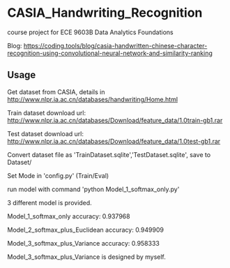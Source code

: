 # CASIA_Handwriting_Recognition
course project for ECE 9603B Data Analytics Foundations

Blog: https://coding.tools/blog/casia-handwritten-chinese-character-recognition-using-convolutional-neural-network-and-similarity-ranking

## Usage

Get dataset from CASIA, details in http://www.nlpr.ia.ac.cn/databases/handwriting/Home.html

Train dataset download url: http://www.nlpr.ia.ac.cn/databases/Download/feature_data/1.0train-gb1.rar

Test dataset download url: http://www.nlpr.ia.ac.cn/databases/Download/feature_data/1.0test-gb1.rar

Convert dataset file as 'TrainDataset.sqlite','TestDataset.sqlite', save to Dataset/

Set Mode in 'config.py' (Train/Eval)

run model with command 'python Model_1_softmax_only.py'

3 different model is provided.

Model_1_softmax_only accuracy: 0.937968

Model_2_softmax_plus_Euclidean accuracy: 0.949909

Model_3_softmax_plus_Variance accuracy: 0.958333

Model_3_softmax_plus_Variance is designed by myself.
